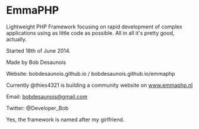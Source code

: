 EmmaPHP
=======

Lightweight PHP Framework 
focusing on rapid development of complex applications using as little code as possible.
All in all it's pretty good, actually.

Started 18th of June 2014.

Made by Bob Desaunois

Website: bobdesaunois.github.io / bobdesaunois.github.io/emmaphp

Currently @thies4321 is building a community website on www.emmaphp.nl

Email: bobdesaunois@gmail.com

Twitter: @Developer_Bob

Yes, the framework is named after my girlfriend.
